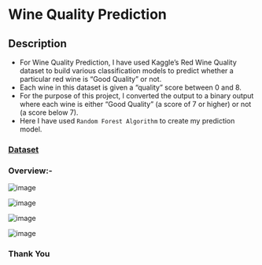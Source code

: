 #  Wine Quality Prediction

## Description

* For Wine Quality Prediction, I have used Kaggle’s Red Wine Quality dataset to build various classification models to predict whether a particular red wine is “Good Quality” or not. 
* Each wine in this dataset is given a “quality” score between 0 and 8. 
* For the purpose of this project, I converted the output to a binary output where each wine is either “Good Quality” (a score of 7 or higher) or not (a score below 7).
* Here I have used ``Random Forest Algorithm`` to create my prediction model.




### [Dataset](https://www.kaggle.com/datasets/uciml/red-wine-quality-cortez-et-al-2009?select=winequality-red.csv)

### Overview:-
![image](https://github.com/aakshay001/CodeClauseInternship/assets/72139061/bd52e7de-b117-420f-bf8b-b8afd0d83b17)

![image](https://github.com/aakshay001/CodeClauseInternship/assets/72139061/c3fede55-9aa8-4a7c-8010-1689400af7aa)

![image](https://github.com/aakshay001/CodeClauseInternship/assets/72139061/f94901c3-d9c1-47ab-ad8c-d8de859e3769)

![image](https://github.com/aakshay001/CodeClauseInternship/assets/72139061/3d8e9883-b374-4bf5-8afb-441406dda67b)



### Thank You
